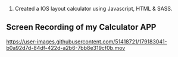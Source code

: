 1. Created a IOS layout calculator using Javascript, HTML & SASS.

## Screen Recording of my Calculator APP


https://user-images.githubusercontent.com/51418721/179183041-b0a92d7d-84df-422d-a2b6-7bb8e319cf0b.mov


